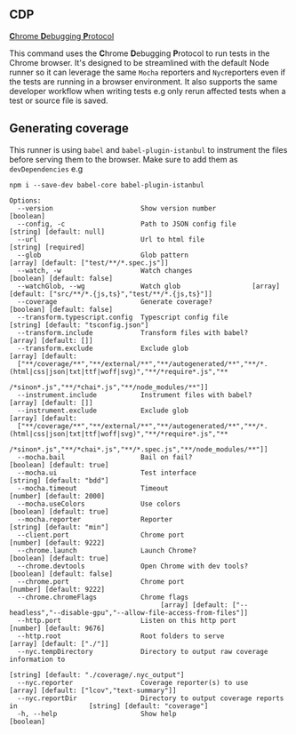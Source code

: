 ## CDP

[**C**hrome **D**ebugging **P**rotocol](https://github.com/cyrus-and/chrome-remote-interface)

This command uses the **C**hrome **D**ebugging **P**rotocol to run tests in the Chrome browser.
It's designed to be streamlined with the default Node runner so it can leverage the same
`Mocha` reporters and `Nyc`reporters even if the tests are running in a browser environment. It
also supports the same developer workflow when writing tests e.g only rerun affected tests when
a test or source file is saved.

## Generating coverage

This runner is using `babel` and `babel-plugin-istanbul` to instrument the files before serving them
to the browser. Make sure to add them as `devDependencies` e.g

```shell
npm i --save-dev babel-core babel-plugin-istanbul
```

```shell
Options:
  --version                      Show version number                                                           [boolean]
  --config, -c                   Path to JSON config file                                       [string] [default: null]
  --url                          Url to html file                                                    [string] [required]
  --glob                         Glob pattern                                   [array] [default: ["test/**/*.spec.js"]]
  --watch, -w                    Watch changes                                                [boolean] [default: false]
  --watchGlob, --wg              Watch glob                  [array] [default: ["src/**/*.{js,ts}","test/**/*.{js,ts}"]]
  --coverage                     Generate coverage?                                           [boolean] [default: false]
  --transform.typescript.config  Typescript config file                              [string] [default: "tsconfig.json"]
  --transform.include            Transform files with babel?                                       [array] [default: []]
  --transform.exclude            Exclude glob                                                          [array] [default:
  ["**/coverage/**","**/external/**","**/autogenerated/**","**/*.(html|css|json|txt|ttf|woff|svg)","**/*require*.js","**
                                                                      /*sinon*.js","**/*chai*.js","**/node_modules/**"]]
  --instrument.include           Instrument files with babel?                                      [array] [default: []]
  --instrument.exclude           Exclude glob                                                          [array] [default:
  ["**/coverage/**","**/external/**","**/autogenerated/**","**/*.(html|css|json|txt|ttf|woff|svg)","**/*require*.js","**
                                                       /*sinon*.js","**/*chai*.js","**/*.spec.js","**/node_modules/**"]]
  --mocha.bail                   Bail on fail?                                                 [boolean] [default: true]
  --mocha.ui                     Test interface                                                [string] [default: "bdd"]
  --mocha.timeout                Timeout                                                        [number] [default: 2000]
  --mocha.useColors              Use colors                                                    [boolean] [default: true]
  --mocha.reporter               Reporter                                                      [string] [default: "min"]
  --client.port                  Chrome port                                                    [number] [default: 9222]
  --chrome.launch                Launch Chrome?                                                [boolean] [default: true]
  --chrome.devtools              Open Chrome with dev tools?                                  [boolean] [default: false]
  --chrome.port                  Chrome port                                                    [number] [default: 9222]
  --chrome.chromeFlags           Chrome flags
                                      [array] [default: ["--headless","--disable-gpu","--allow-file-access-from-files"]]
  --http.port                    Listen on this http port                                       [number] [default: 9676]
  --http.root                    Root folders to serve                                         [array] [default: ["./"]]
  --nyc.tempDirectory            Directory to output raw coverage information to
                                                                            [string] [default: "./coverage/.nyc_output"]
  --nyc.reporter                 Coverage reporter(s) to use                  [array] [default: ["lcov","text-summary"]]
  --nyc.reportDir                Directory to output coverage reports in                  [string] [default: "coverage"]
  -h, --help                     Show help                                                                     [boolean]
```
